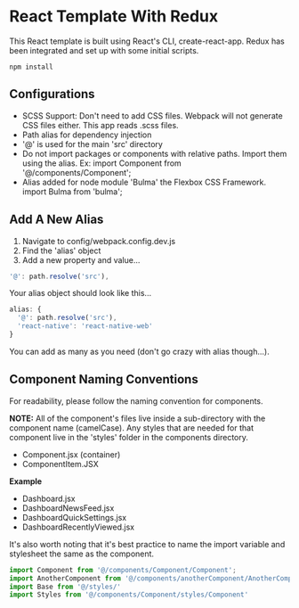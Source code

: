 # React Template With Redux
This React template is built using React's CLI, create-react-app. Redux has been integrated and set up with some initial scripts.

```
npm install
```

## Configurations
- SCSS Support: Don't need to add CSS files. Webpack will not generate CSS files either. This app reads .scss files.
- Path alias for dependency injection
- '@' is used for the main 'src' directory
- Do not import packages or components with relative paths. Import them using the alias. Ex: import Component from '@/components/Component';
- Alias added for node module 'Bulma' the Flexbox CSS Framework. import Bulma from 'bulma';

## Add A New Alias
1. Navigate to config/webpack.config.dev.js
2. Find the 'alias' object
3. Add a new property and value...

```javascript
'@': path.resolve('src'),
```

Your alias object should look like this...

```javascript
alias: {
  '@': path.resolve('src'),
  'react-native': 'react-native-web'
}
```
You can add as many as you need (don't go crazy with alias though...).

## Component Naming Conventions
For readability, please follow the naming convention for components.

__NOTE:__ All of the component's files live inside a sub-directory with the component name (camelCase). Any styles that are needed for that component live in the 'styles' folder in the components directory.

- Component.jsx (container)
- ComponentItem.JSX

__Example__
- Dashboard.jsx
- DashboardNewsFeed.jsx
- DashboardQuickSettings.jsx
- DashboardRecentlyViewed.jsx

It's also worth noting that it's best practice to name the import variable and stylesheet the same as the component.

```javascript
import Component from '@/components/Component/Component';
import AnotherComponent from '@/components/anotherComponent/AnotherComponent';
import Base from '@/styles/'
import Styles from '@/components/Component/styles/Component'
```